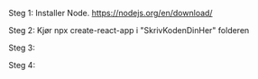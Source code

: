 Steg 1: Installer Node.  https://nodejs.org/en/download/ 

Steg 2: Kjør npx create-react-app i "SkrivKodenDinHer" folderen

Steg 3:

Steg 4:
